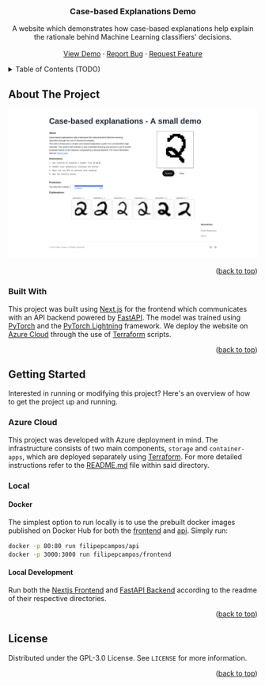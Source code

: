 <!-- Improved compatibility of back to top link: See: https://github.com/othneildrew/Best-README-Template/pull/73 -->
<a id="readme-top"></a>

<!-- PROJECT LOGO -->
<br />
<div align="center">


<h3 align="center">Case-based Explanations Demo</h3>

  <p align="center">
    A website which demonstrates how case-based explanations help explain the rationale behind Machine Learning classifiers' decisions.
    <br />
    <br />
    <a href="https://case-based-explanations-app.jollymushroom-90179c2d.westeurope.azurecontainerapps.io">View Demo</a>
    ·
    <a href="https://github.com/filipepcampos/case-based-explanations-demo/issues/new?labels=bug">Report Bug</a>
    ·
    <a href="https://github.com/filipepcampos/case-based-explanations-demo/issues/new?labels=enhancement">Request Feature</a>
  </p>
</div>



<!-- TABLE OF CONTENTS -->
<details>
  <summary>Table of Contents (TODO)</summary>
  <ol>
    <li>
      <a href="#about-the-project">About The Project</a>
      <ul>
        <li><a href="#built-with">Built With</a></li>
      </ul>
    </li>
    <li>
      <a href="#getting-started">Getting Started</a>
      <ul>
        <li><a href="#azure-cloud">Azure Cloud</a></li>
        <li><a href="#local">Local</a></li>
      </ul>
    </li>
    <li><a href="#license">License</a></li>
  </ol>
</details>



<!-- ABOUT THE PROJECT -->
## About The Project

[![Product Name Screen Shot][product-screenshot]](images/screenshot.png)

<p align="right">(<a href="#readme-top">back to top</a>)</p>

### Built With

This project was built using [Next.js](https://nextjs.org/) for the frontend which communicates with an API backend powered by [FastAPI](https://fastapi.tiangolo.com/).
The model was trained using [PyTorch](https://pytorch.org/) and the [PyTorch Lightning](https://lightning.ai/docs/pytorch/stable/) framework.
We deploy the website on [Azure Cloud](https://azure.microsoft.com) through the use of [Terraform](https://www.terraform.io/) scripts.

<p align="right">(<a href="#readme-top">back to top</a>)</p>

## Getting Started

Interested in running or modifying this project? Here's an overview of how to get the project up and running.

### Azure Cloud

This project was developed with Azure deployment in mind. The infrastructure consists of two main components, `storage` and `container-apps`, which are deployed separately using [Terraform](https://www.terraform.io/). For more detailed instructions refer to the [README.md](deploy/README.md) file within said directory.

### Local

#### Docker

The simplest option to run locally is to use the prebuilt docker images published on Docker Hub for both the [frontend](https://hub.docker.com/repository/docker/filipepcampos/frontend/general) and [api](https://hub.docker.com/repository/docker/filipepcampos/api/general). Simply run:

```sh
docker -p 80:80 run filipepcampos/api
docker -p 3000:3000 run filipepcampos/frontend
```

#### Local Development

Run both the [Nextjs Frontend](frontend/README.md) and [FastAPI Backend](api/README.md) according to the readme of their respective directories.

<p align="right">(<a href="#readme-top">back to top</a>)</p>



<!-- LICENSE -->
## License

Distributed under the GPL-3.0 License. See `LICENSE` for more information.

<p align="right">(<a href="#readme-top">back to top</a>)</p>



<!-- MARKDOWN LINKS & IMAGES -->
[product-screenshot]: images/screenshot.png